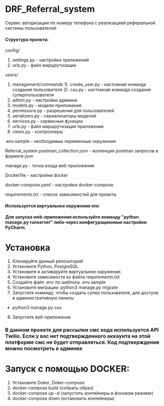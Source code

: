 # DRF_Referral_system
Сервис авторизации по номеру телефона с реализацией реферальной системы пользователей

#### Структура проекта:
config/
1. settings.py - настройки приложений
2. urls.py - файл маршрутизации

users/
1. management/commands
  1). create_user.py - кастомная команда создания пользователя
  2). csu.py - кастомная команда создания суперпользователя
2. admin.py - настройки админки
3. models.py - модели приложения
4. permissons.py - разрешения для пользователей
5. serializers.py - сериализаторы моделей
6. services.py - сервисные функции
7. urls.py - файл маршрутизации приложения
8. views.py - контроллеры

.env.sample - необходимые переменные окружения

Referral_system.postman_collection.json - коллекция postman запросов в формате json

manage.py - точка входа веб-приложения

Dockerfile - настройки docker

docker-compose.yaml - настройки docker-compose

requirements.txt - список зависимостей для проекта.

#### Используется виртуальное окружение env

#### Для запуска web-приложения используйте команду "python manage.py runserver" либо через конфигурационные настройки PyCharm.

# Установка

1. Клонируйте данный репозиторий
2. Установите Python, PostgreSQL
3. Установите и активируйте виртуальное окружение.
4. Установите зависимости из файла requirements.txt
5. Создайте файл .env по шаблону .env.sample
6. Установите миграции: python3 manage.py migrate
7. Запустите команду, чтобы создать супер пользователя, для доступа в административную панель:
  - python3 manage.py csu
8. Запустите веб-приложение

### В данном проекте для рассылки смс кода используется API Twilio. Если у вас нет подтвержденного аккаунта на этой платформе смс не будет отправляться. Код подтверждения можно посмотреть в админке

# Запуск с помощью DOCKER:
1. Установите Doker, Doker-compose
2. docker-compose build (собрать образ)
3. docker-compose up -d (запустить контейнеры в фоновом режиме)
4. docker-compose down (остановить контейнеры)


